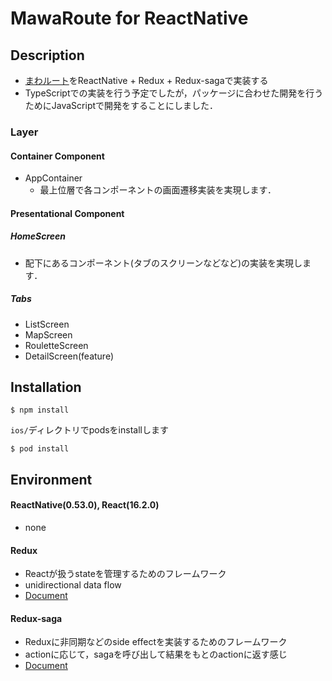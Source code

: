 # MawaRoute for ReactNative
## Description
- [まわルート](https://github.com/kiesproject/MawaRoute)をReactNative + Redux + Redux-sagaで実装する
- TypeScriptでの実装を行う予定でしたが，パッケージに合わせた開発を行うためにJavaScriptで開発をすることにしました．

### Layer
#### Container Component
- AppContainer
  - 最上位層で各コンポーネントの画面遷移実装を実現します．
  
#### Presentational Component
##### HomeScreen
  - 配下にあるコンポーネント(タブのスクリーンなどなど)の実装を実現します．

##### Tabs
- ListScreen
- MapScreen
- RouletteScreen
- DetailScreen(feature)

## Installation
```
$ npm install
```
`ios/`ディレクトリでpodsをinstallします
```
$ pod install
```

## Environment
#### ReactNative(0.53.0), React(16.2.0)
- none

#### Redux
- Reactが扱うstateを管理するためのフレームワーク
- unidirectional data flow
- [Document](https://redux.js.org/)

#### Redux-saga
- Reduxに非同期などのside effectを実装するためのフレームワーク
- actionに応じて，sagaを呼び出して結果をもとのactionに返す感じ
- [Document](https://redux-saga.js.org/)

